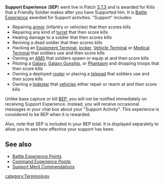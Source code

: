 **Support Experience** (**SEP**) went live in Patch
[3.7.3](3.md.7.3) and is awarded for Kills that a Friendly
Soldier makes after you have Supported him. It is [Battle
Experience](BEP.md) awarded for Support activities. "Support"
includes:

- Repairing [armor](armor.md) (infantry or vehicles) that then
  scores kills
- Repairing any kind of [turret](turret.md) that then score
  kills
- Healing damage to a soldier that then scores kills
- Reviving a dead soldier that then scores kills
- Hacking an [Equipment Terminal](Equipment_Terminal.md),
  [locker](locker.md), [Vehicle
  Terminal](Vehicle_Terminal.md) or [Medical
  Terminal](Medical_Terminal.md) that soldiers use and then
  score kills
- Owning an [AMS](Advanced_Mobile_Station.md) that soldiers spawn or equip at and
  then score kills
- Piloting a [Galaxy](vehicles/Galaxy.md), [Galaxy
  Gunship](Galaxy_Gunship.md), or
  [Phantasm](Phantasm.md) and dropping troops that then score
  kills
- Owning a deployed [router](router.md) or placing a
  [telepad](telepad.md) that soldiers use and then score kills
- Owning a [lodestar](lodestar.md) that
  [vehicles](vehicle.md) either repair or rearm at and then
  score kills

Unlike base capture or kill [BEP](BEP.md), you will not be
notified immediately on receiving Support Experience. Instead, you will
receive occasional messages in your chat box about your "Support
Activity". This experience is considered to be BEP when it is rewarded.

Also, note that SEP is included in your BEP total. It is displayed
separately to allow you to see how effective your support has been.

## See also

- [Battle Experience Points](Battle_Experience_Points.md)
- [Command Experience Points](Command_Experience_Points.md)
- [Support Merit
  Commendations](Support_Merit_Commendations.md)

[category:Terminology](category:Terminology.md)
